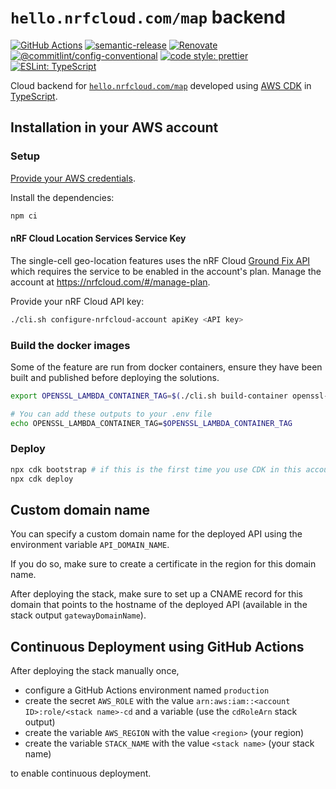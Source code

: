 # `hello.nrfcloud.com/map` backend

[![GitHub Actions](https://github.com/hello-nrfcloud/map-backend/workflows/Test%20and%20Release/badge.svg)](https://github.com/hello-nrfcloud/map-backend/actions/workflows/test-and-release.yaml)
[![semantic-release](https://img.shields.io/badge/%20%20%F0%9F%93%A6%F0%9F%9A%80-semantic--release-e10079.svg)](https://github.com/semantic-release/semantic-release)
[![Renovate](https://img.shields.io/badge/renovate-enabled-brightgreen.svg)](https://renovatebot.com)
[![@commitlint/config-conventional](https://img.shields.io/badge/%40commitlint-config--conventional-brightgreen)](https://github.com/conventional-changelog/commitlint/tree/master/@commitlint/config-conventional)
[![code style: prettier](https://img.shields.io/badge/code_style-prettier-ff69b4.svg)](https://github.com/prettier/prettier/)
[![ESLint: TypeScript](https://img.shields.io/badge/ESLint-TypeScript-blue.svg)](https://github.com/typescript-eslint/typescript-eslint)

Cloud backend for
[`hello.nrfcloud.com/map`](https://github.com/hello-nrfcloud/map) developed
using [AWS CDK](https://aws.amazon.com/cdk) in
[TypeScript](https://www.typescriptlang.org/).

## Installation in your AWS account

### Setup

[Provide your AWS credentials](https://docs.aws.amazon.com/cli/latest/userguide/cli-chap-authentication.html).

Install the dependencies:

```bash
npm ci
```

#### nRF Cloud Location Services Service Key

The single-cell geo-location features uses the nRF Cloud
[Ground Fix API](https://api.nrfcloud.com/v1#tag/Ground-Fix) which requires the
service to be enabled in the account's plan. Manage the account at
<https://nrfcloud.com/#/manage-plan>.

Provide your nRF Cloud API key:

```bash
./cli.sh configure-nrfcloud-account apiKey <API key>
```

### Build the docker images

Some of the feature are run from docker containers, ensure they have been built
and published before deploying the solutions.

```bash
export OPENSSL_LAMBDA_CONTAINER_TAG=$(./cli.sh build-container openssl-lambda)

# You can add these outputs to your .env file
echo OPENSSL_LAMBDA_CONTAINER_TAG=$OPENSSL_LAMBDA_CONTAINER_TAG
```

### Deploy

```bash
npx cdk bootstrap # if this is the first time you use CDK in this account
npx cdk deploy
```

## Custom domain name

You can specify a custom domain name for the deployed API using the environment
variable `API_DOMAIN_NAME`.

If you do so, make sure to create a certificate in the region for this domain
name.

After deploying the stack, make sure to set up a CNAME record for this domain
that points to the hostname of the deployed API (available in the stack output
`gatewayDomainName`).

## Continuous Deployment using GitHub Actions

After deploying the stack manually once,

- configure a GitHub Actions environment named `production`
- create the secret `AWS_ROLE` with the value
  `arn:aws:iam::<account ID>:role/<stack name>-cd` and a variable (use the
  `cdRoleArn` stack output)
- create the variable `AWS_REGION` with the value `<region>` (your region)
- create the variable `STACK_NAME` with the value `<stack name>` (your stack
  name)

to enable continuous deployment.
